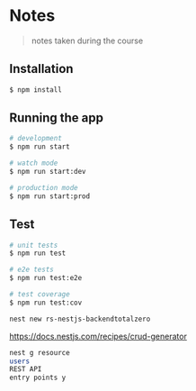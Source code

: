 # Notes

> notes taken during the course

<!-- https://gitignore.io -->
<!-- https://github.com/github/gitignore -->

## Installation

```bash
$ npm install
```

## Running the app

```bash
# development
$ npm run start

# watch mode
$ npm run start:dev

# production mode
$ npm run start:prod
```

## Test

```bash
# unit tests
$ npm run test

# e2e tests
$ npm run test:e2e

# test coverage
$ npm run test:cov
```


```sh
nest new rs-nestjs-backendtotalzero
```

https://docs.nestjs.com/recipes/crud-generator

```sh
nest g resource
users
REST API
entry points y
```
